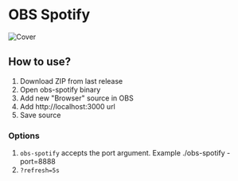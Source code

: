 # OBS Spotify

![Cover](https://github.com/suhodolskiy/obs-spotify/blob/main/.github/cover.jpg)

## How to use?

1. Download ZIP from last release
2. Open obs-spotify binary
3. Add new "Browser" source in OBS
4. Add http://localhost:3000 url
5. Save source

### Options

1. `obs-spotify` accepts the port argument. Example ./obs-spotify -port=8888
2. `?refresh=5s`
